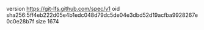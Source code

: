 version https://git-lfs.github.com/spec/v1
oid sha256:5ff4eb222d05e4b1edc048d79dc5de04e3dbd52d19acfba9928267e0c0e28b7f
size 1674
